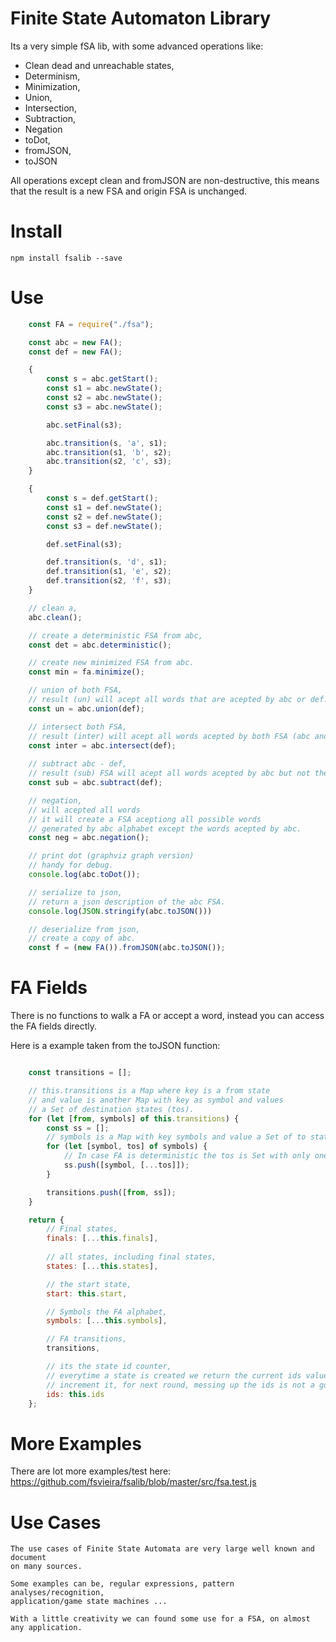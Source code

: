# Finite State Automaton Library

Its a very simple fSA lib, with some advanced operations like:

 * Clean dead and unreachable states,
 * Determinism,
 * Minimization,
 * Union,
 * Intersection,
 * Subtraction,
 * Negation
 * toDot,
 * fromJSON,
 * toJSON

All operations except clean and fromJSON are non-destructive, this means that the 
result is a new FSA and origin FSA is unchanged.

# Install  

`npm install fsalib --save`

# Use

```javascript
    const FA = require("./fsa");

    const abc = new FA();
    const def = new FA();

    {
        const s = abc.getStart();
        const s1 = abc.newState();
        const s2 = abc.newState();
        const s3 = abc.newState();

        abc.setFinal(s3);

        abc.transition(s, 'a', s1);
        abc.transition(s1, 'b', s2);
        abc.transition(s2, 'c', s3);
    }

    {
        const s = def.getStart();
        const s1 = def.newState();
        const s2 = def.newState();
        const s3 = def.newState();

        def.setFinal(s3);

        def.transition(s, 'd', s1);
        def.transition(s1, 'e', s2);
        def.transition(s2, 'f', s3);
    }

    // clean a,
    abc.clean();

    // create a deterministic FSA from abc,
    const det = abc.deterministic();

    // create new minimized FSA from abc.
    const min = fa.minimize();

    // union of both FSA,
    // result (un) will acept all words that are acepted by abc or def.
    const un = abc.union(def);

    // intersect both FSA,
    // result (inter) will acept all words acepted by both FSA (abc and def).
    const inter = abc.intersect(def);
    
    // subtract abc - def,
    // result (sub) FSA will acept all words acepted by abc but not the ones acepted by def.
    const sub = abc.subtract(def);

    // negation,
    // will acepted all words  
    // it will create a FSA aceptiong all possible words
    // generated by abc alphabet except the words acepted by abc.
    const neg = abc.negation();

    // print dot (graphviz graph version)
    // handy for debug.
    console.log(abc.toDot());

    // serialize to json,
    // return a json description of the abc FSA.
    console.log(JSON.stringify(abc.toJSON()))

    // deserialize from json,
    // create a copy of abc.
    const f = (new FA()).fromJSON(abc.toJSON());
```

# FA Fields

There is no functions to walk a FA or accept a word, 
instead you can access the FA fields directly.

Here is a example taken from the toJSON function:

```javascript

    const transitions = [];

    // this.transitions is a Map where key is a from state
    // and value is another Map with key as symbol and values 
    // a Set of destination states (tos).
    for (let [from, symbols] of this.transitions) {
        const ss = [];
        // symbols is a Map with key symbols and value a Set of to states.
        for (let [symbol, tos] of symbols) {
            // In case FA is deterministic the tos is Set with only one element.
            ss.push([symbol, [...tos]]);
        }

        transitions.push([from, ss]);
    }

    return {
        // Final states,
        finals: [...this.finals],
        
        // all states, including final states,
        states: [...this.states],

        // the start state,
        start: this.start,

        // Symbols the FA alphabet,
        symbols: [...this.symbols],

        // FA transitions,
        transitions,

        // its the state id counter,
        // everytime a state is created we return the current ids value and 
        // increment it, for next round, messing up the ids is not a good ideia. 
        ids: this.ids
    };
```

# More Examples

There are lot more examples/test here: https://github.com/fsvieira/fsalib/blob/master/src/fsa.test.js

# Use Cases 

    The use cases of Finite State Automata are very large well known and document
    on many sources. 

    Some examples can be, regular expressions, pattern analyses/recognition, 
    application/game state machines ...

    With a little creativity we can found some use for a FSA, on almost any application.



    

